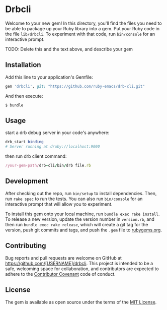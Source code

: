 # Drbcli

Welcome to your new gem! In this directory, you'll find the files you need to be able to package up your Ruby library into a gem. Put your Ruby code in the file `lib/drbcli`. To experiment with that code, run `bin/console` for an interactive prompt.

TODO: Delete this and the text above, and describe your gem

## Installation

Add this line to your application's Gemfile:

```ruby
gem 'drbcli', git: "https://github.com/ruby-emacs/drb-cli.git"
```

And then execute:

    $ bundle

## Usage

start a drb debug server in your code's anywhere:

```ruby
drb_start binding
# Server running at druby://localhost:9000
```
then run drb client command: 

```ruby
/your-gem-path/drb-cli/bin/drb file.rb 
```

## Development

After checking out the repo, run `bin/setup` to install dependencies. Then, run `rake spec` to run the tests. You can also run `bin/console` for an interactive prompt that will allow you to experiment.

To install this gem onto your local machine, run `bundle exec rake install`. To release a new version, update the version number in `version.rb`, and then run `bundle exec rake release`, which will create a git tag for the version, push git commits and tags, and push the `.gem` file to [rubygems.org](https://rubygems.org).

## Contributing

Bug reports and pull requests are welcome on GitHub at https://github.com/[USERNAME]/drbcli. This project is intended to be a safe, welcoming space for collaboration, and contributors are expected to adhere to the [Contributor Covenant](http://contributor-covenant.org) code of conduct.


## License

The gem is available as open source under the terms of the [MIT License](http://opensource.org/licenses/MIT).

